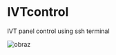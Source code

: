 # IVTcontrol
IVT panel control using ssh terminal

![obraz](https://user-images.githubusercontent.com/23367030/152702291-870f4262-cb7b-4fec-aa71-4895f1f4f142.png)

